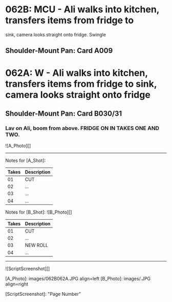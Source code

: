 # 062B: MCU - Ali walks into kitchen, transfers items from fridge to
sink, camera looks straight onto fridge. Swingle
## Shoulder-Mount Pan: Card A009

# 062A: W - Ali walks into kitchen, transfers items from fridge to sink, camera looks straight onto fridge
## Shoulder-Mount Pan: Card B030/31

### Lav on Ali, boom from above. FRIDGE ON IN TAKES ONE AND TWO.

![A_Photo][]

----

Notes for [A_Shot]: 

| Takes | Description |
|:---|:----|
| 01 | CUT |
| 02 | ... |
| 03 | ... |
| 04 | ... |

Notes for [B_Shot]: 
![B_Photo][]

| Takes | Description |
|:---|:----|
| 01 | CUT |
| 02 | ... |
| 03 | NEW ROLL |
| 04 | ... |

----

![ScriptScreenshot][]


[A_Photo]: images/062B062A.JPG align=left
[B_Photo]:  images/.JPG align=right

[ScriptScreenshot]: "Page Number"